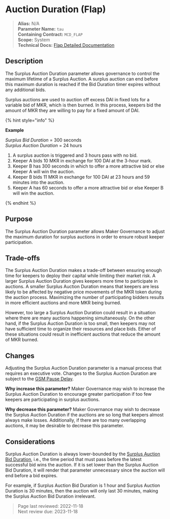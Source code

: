 
# Auction Duration (Flap)

>**Alias:** N/A  
>**Parameter Name:** `tau`  
>**Containing Contract:** `MCD_FLAP`  
>**Scope:** System  
>**Technical Docs:** [Flap Detailed Documentation](https://docs.makerdao.com/smart-contract-modules/system-stabilizer-module/flap-detailed-documentation)  

## Description

The Surplus Auction Duration parameter allows governance to control the maximum lifetime of a Surplus Auction. A surplus auction can end before this maximum duration is reached if the Bid Duration timer expires without any additional bids.

Surplus auctions are used to auction off excess DAI in fixed lots for a variable bid of MKR, which is then burned. In this process, keepers bid the amount of MKR they are willing to pay for a fixed amount of DAI. 

{% hint style="info" %} 

**Example**

_Surplus Bid Duration_ = 300 seconds  
_Surplus Auction Duration_ = 24 hours

1. A surplus auction is triggered and 3 hours pass with no bid.
2. Keeper A bids 10 MKR in exchange for 100 DAI at the 3-hour mark.
3. Keeper B has 300 seconds in which to offer a more attractive bid or else Keeper A will win the auction.
4. Keeper B bids 11 MKR in exchange for 100 DAI at 23 hours and 59 minutes into the auction.
5. Keeper A has 60 seconds to offer a more attractive bid or else Keeper B will win the auction.

{% endhint %}

## Purpose

The Surplus Auction Duration parameter allows Maker Governance to adjust the maximum duration for surplus auctions in order to ensure robust keeper participation.

## Trade-offs

The Surplus Auction Duration makes a trade-off between ensuring enough time for keepers to deploy their capital while limiting their market risk. A larger Surplus Auction Duration gives keepers more time to participate in auctions. A smaller Surplus Auction Duration means that keepers are less likely to be affected by negative price movements of the MKR token during the auction process. Maximizing the number of participating bidders results in more efficient auctions and more MKR being burned. 

However, too large a Surplus Auction Duration could result in a situation where there are many auctions happening simultaneously. On the other hand, if the Surplus Auction Duration is too small, then keepers may not have sufficient time to organize their resources and place bids. Either of these situations could result in inefficient auctions that reduce the amount of MKR burned.

## Changes

Adjusting the Surplus Auction Duration parameter is a manual process that requires an executive vote. Changes to the Surplus Auction Duration are subject to the [GSM Pause Delay](../core/param-gsm-pause-delay.md).

**Why increase this parameter?**
Maker Governance may wish to increase the Surplus Auction Duration to encourage greater participation if too few keepers are participating in surplus auctions.

**Why decrease this parameter?**
Maker Governance may wish to decrease the Surplus Auction Duration if the auctions are so long that keepers almost always make losses. Additionally, if there are too many overlapping auctions, it may be desirable to decrease this parameter.

## Considerations

Surplus Auction Duration is always lower-bounded by the [Surplus Auction Bid Duration](param-bid-duration-flap.md), i.e., the time period that must pass before the latest successful bid wins the auction. If it is set lower than the Surplus Auction Bid Duration, it will render that parameter unnecessary since the auction will end before a bid expires. 

For example, if Surplus Auction Bid Duration is 1 hour and Surplus Auction Duration is 30 minutes, then the auction will only last 30 minutes, making the Surplus Auction Bid Duration irrelevant.

>Page last reviewed: 2022-11-18  
>Next review due: 2023-11-18  

